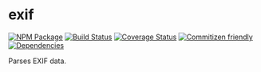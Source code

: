 # exif
[![NPM Package](https://img.shields.io/badge/npm-@ouranos/exif-brightgreen.svg)](https://www.npmjs.com/package/@ouranos/exif)
[![Build Status](https://travis-ci.org/ouranos-oss/js-exif.svg?branch=master)](https://travis-ci.org/ouranos-oss/js-exif)
[![Coverage Status](https://coveralls.io/repos/github/ouranos-oss/js-exif/badge.svg?branch=master)](https://coveralls.io/github/ouranos-oss/js-exif?branch=master)
[![Commitizen friendly](https://img.shields.io/badge/commitizen-friendly-brightgreen.svg)](http://commitizen.github.io/cz-cli/)
[![Dependencies](https://david-dm.org/ouranos-oss/js-exif.svg)](https://david-dm.org/ouranos-oss/js-exif)

Parses EXIF data.
